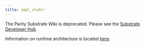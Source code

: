 ```yaml
---
title: impl_stubs!
---
```


The Parity Substrate Wiki is deprecated. Please see the [Substrate Developer Hub](https://substrate.dev/).

Information on runtime architecture is located [here](https://docs.substrate.dev/docs/architecture-of-a-runtime).
